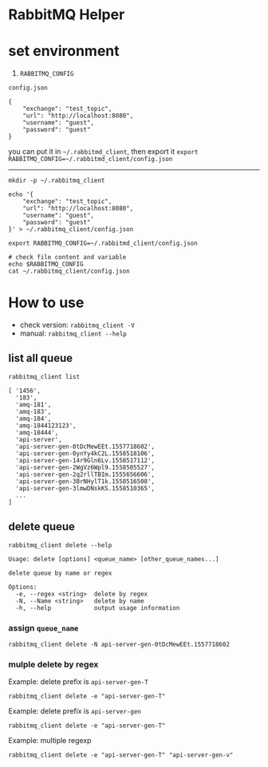 # RabbitMQ Helper

# set environment

1. `RABBITMQ_CONFIG`

`config.json`

```js=
{
    "exchange": "test_topic",
    "url": "http://localhost:8080",
    "username": "guest",
    "password": "guest"
}
```

you can put it in `~/.rabbitmd_client`, then export it `export RABBITMQ_CONFIG=~/.rabbitmd_client/config.json`

---

```
mkdir -p ~/.rabbitmq_client

echo '{
    "exchange": "test_topic",
    "url": "http://localhost:8080",
    "username": "guest",
    "password": "guest"
}' > ~/.rabbitmq_client/config.json

export RABBITMQ_CONFIG=~/.rabbitmd_client/config.json

# check file content and variable
echo $RABBITMQ_CONFIG
cat ~/.rabbitmq_client/config.json
```

# How to use

-   check version: `rabbitmq_client -V`
-   manual: `rabbitmq_client --help`

## list all queue

`rabbitmq_client list`

```shell=
[ '1456',
  '183',
  'amq-181',
  'amq-183',
  'amq-184',
  'amq-1844123123',
  'amq-18444',
  'api-server',
  'api-server-gen-0tDcMewEEt.1557718602',
  'api-server-gen-0ynYy4kC2L.1558518106',
  'api-server-gen-14r9Gln6Lv.1558517112',
  'api-server-gen-2WgVz6Wpl9.1558505527',
  'api-server-gen-2q2rllTBIm.1555656606',
  'api-server-gen-3BrNHylT1k.1558516508',
  'api-server-gen-3lmwDNskKS.1558510365',
  ...
]
```

## delete queue

`rabbitmq_client delete --help`

```shell=
Usage: delete [options] <queue_name> [other_queue_names...]

delete queue by name or regex

Options:
  -e, --regex <string>  delete by regex
  -N, --Name <string>   delete by name
  -h, --help            output usage information
```

### assign `queue_name`

```shell=
rabbitmq_client delete -N api-server-gen-0tDcMewEEt.1557718602
```

### mulple delete by regex

Example: delete prefix is `api-server-gen-T`

```shell=
rabbitmq_client delete -e "api-server-gen-T"
```

Example: delete prefix is `api-server-gen`

```shell=
rabbitmq_client delete -e "api-server-gen-T"
```

Example: multiple regexp

```shell=
rabbitmq_client delete -e "api-server-gen-T" "api-server-gen-v"
```
